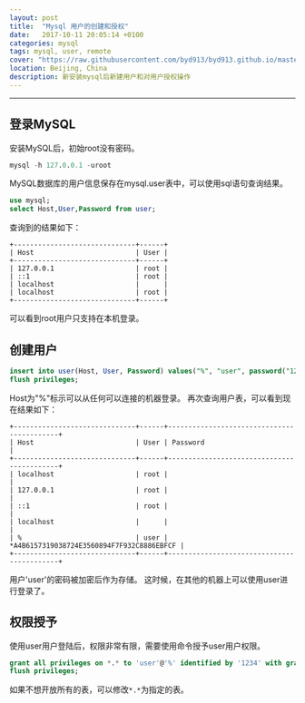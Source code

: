 ```yaml
---
layout: post
title:  "Mysql 用户的创建和授权"
date:   2017-10-11 20:05:14 +0100
categories: mysql
tags: mysql, user, remote
cover: "https://raw.githubusercontent.com/byd913/byd913.github.io/master/_assets/mysql.jpg"
location: Beijing, China
description: 新安装mysql后新建用户和对用户授权操作
---
```

---

## 登录MySQL
安装MySQL后，初始root没有密码。


```sql
mysql -h 127.0.0.1 -uroot
```

MySQL数据库的用户信息保存在mysql.user表中，可以使用sql语句查询结果。


```sql
use mysql;
select Host,User,Password from user;
```
查询到的结果如下： 

```
+------------------------------+------+
| Host                         | User |
+------------------------------+------+
| 127.0.0.1                    | root |
| ::1                          | root |
| localhost                    |      |
| localhost                    | root |
+------------------------------+------+
```
可以看到root用户只支持在本机登录。

## 创建用户
```sql  
insert into user(Host, User, Password) values("%", "user", password("1234"));
flush privileges;
```
Host为"%"标示可以从任何可以连接的机器登录。
再次查询用户表，可以看到现在结果如下：

```
+------------------------------+------+-------------------------------------------+
| Host                         | User | Password                                  |
+------------------------------+------+-------------------------------------------+
| localhost                    | root |                                           |
| 127.0.0.1                    | root |                                           |
| ::1                          | root |                                           |
| localhost                    |      |                                           |
| %                            | user | *A4B6157319038724E3560894F7F932C8886EBFCF |
+------------------------------+------+-------------------------------------------+
```
用户'user'的密码被加密后作为存储。
这时候，在其他的机器上可以使用user进行登录了。

## 权限授予
使用user用户登陆后，权限非常有限，需要使用命令授予user用户权限。
 
```sql
grant all privileges on *.* to 'user'@'%' identified by '1234' with grant option;
flush privileges;
```
如果不想开放所有的表，可以修改`*.*`为指定的表。

